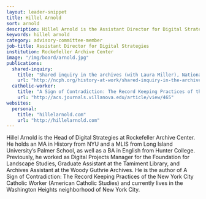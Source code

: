 ```yaml
---
layout: leader-snippet
title: Hillel Arnold
sort: arnold
description: Hillel Arnold is the Assistant Director for Digital Strategies at Rockefeller Archive Center.
keywords: hillel arnold
category: advisory-committee-member
job-title: Assistant Director for Digital Strategies
institution: Rockefeller Archive Center
image: "/img/board/arnold.jpg"
publications:
  shared-inquiry:
    title: "Shared inquiry in the archives (with Laura Miller), National Council on Public History, History@Work Blog. 26 July 2016"
    url: "http://ncph.org/history-at-work/shared-inquiry-in-the-archives/"
  catholic-worker:
    title: "A Sign of Contradiction: The Record Keeping Practices of the New York City Catholic Worker, American Catholic Review 121:2 (Summer 2010)"
    url: "http://acs.journals.villanova.edu/article/view/465"
websites:
  personal:
    title: "hillelarnold.com"
    url: "http://hillelarnold.com"
---
```


Hillel Arnold is the Head of Digital Strategies at Rockefeller Archive Center. He holds an MA in History from NYU and a MLIS from Long Island University’s Palmer School, as well as a BA in English from Hunter College. Previously, he worked as Digital Projects Manager for the Foundation for Landscape Studies, Graduate Assistant at the Tamiment Library, and Archives Assistant at the Woody Guthrie Archives. He is the author of A Sign of Contradiction: The Record Keeping Practices of the New York City Catholic Worker (American Catholic Studies) and currently lives in the Washington Heights neighborhood of New York City.
